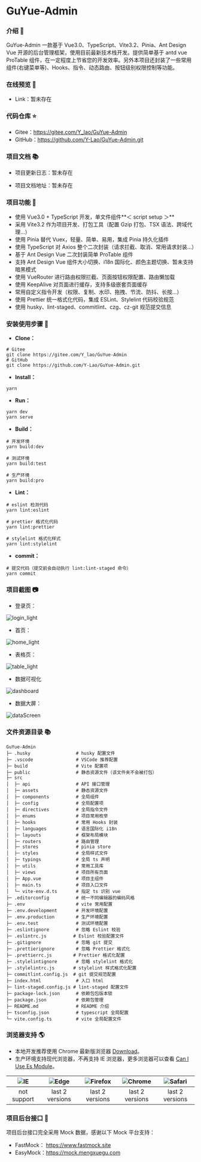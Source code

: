 # GuYue-Admin

### 介绍 📖

GuYue-Admin 一款基于 Vue3.0、TypeScript、Vite3.2、Pinia、Ant Design Vue 开源的后台管理框架，使用目前最新技术栈开发。提供简单基于 antd vue ProTable 组件，在一定程度上节省您的开发效率。另外本项目还封装了一些常用组件(右键菜单等)、Hooks、指令、动态路由、按钮级别权限控制等功能。

### 在线预览 👀

- Link：暂未存在

### 代码仓库 ⭐

- Gitee：https://gitee.com/Y_lao/GuYue-Admin
- GitHub：https://github.com/Y-Lao/GuYue-Admin.git

### 项目文档 📚

- 项目更新日志：暂未存在

- 项目文档地址：暂未存在

### 项目功能 🔨

- 使用 Vue3.0 + TypeScript 开发，单文件组件**＜ script setup ＞**
- 采用 Vite3.2 作为项目开发、打包工具（配置 Gzip 打包、TSX 语法、跨域代理…）
- 使用 Pinia 替代 Vuex，轻量、简单、易用，集成 Pinia 持久化插件
- 使用 TypeScript 对 Axios 整个二次封装（请求拦截、取消、常用请求封装…）
- 基于 Ant Design Vue 二次封装简单 ProTable 组件
- 支持 Ant Design Vue 组件大小切换、i18n 国际化、颜色主题切换、暂未支持暗黑模式
- 使用 VueRouter 进行路由权限拦截、页面按钮权限配置、路由懒加载
- 使用 KeepAlive 对页面进行缓存，支持多级嵌套页面缓存
- 常用自定义指令开发（权限、复制、水印、拖拽、节流、防抖、长按…）
- 使用 Prettier 统一格式化代码，集成 ESLint、Stylelint 代码校验规范
- 使用 husky、lint-staged、commitlint、czg、cz-git 规范提交信息

### 安装使用步骤 📔

- **Clone：**

```text
# Gitee
git clone https://gitee.com/Y_lao/GuYue-Admin
# GitHub
git clone https://github.com/Y-Lao/GuYue-Admin.git
```

- **Install：**

```text
yarn
```

- **Run：**

```text
yarn dev
yarn serve
```

- **Build：**

```text
# 开发环境
yarn build:dev

# 测试环境
yarn build:test

# 生产环境
yarn build:pro
```

- **Lint：**

```text
# eslint 检测代码
yarn lint:eslint

# prettier 格式化代码
yarn lint:prettier

# stylelint 格式化样式
yarn lint:stylelint
```

- **commit：**

```text
# 提交代码（提交前会自动执行 lint:lint-staged 命令）
yarn commit
```

### 项目截图 📷

- 登录页：

![login_light](https://i.imgtg.com/2023/06/06/O5xkjc.png)

- 首页：

![home_light](https://i.imgtg.com/2023/06/06/O5xno1.png)

- 表格页：

![table_light](https://i.imgtg.com/2023/06/06/O5xhsG.png)

- 数据可视化

![dashboard](https://i.imgtg.com/2023/06/06/O5xFgM.png)

- 数据大屏：

![dataScreen](https://i.imgtg.com/2023/01/16/QP8HF.png)

### 文件资源目录 📚

```text
GuYue-Admin
├─ .husky                 # husky 配置文件
├─ .vscode                # VSCode 推荐配置
├─ build                  # Vite 配置项
├─ public                 # 静态资源文件（该文件夹不会被打包）
├─ src
│  ├─ api                 # API 接口管理
│  ├─ assets              # 静态资源文件
│  ├─ components          # 全局组件
│  ├─ config              # 全局配置项
│  ├─ directives          # 全局指令文件
│  ├─ enums               # 项目常用枚举
│  ├─ hooks               # 常用 Hooks 封装
│  ├─ languages           # 语言国际化 i18n
│  ├─ layouts             # 框架布局模块
│  ├─ routers             # 路由管理
│  ├─ stores              # pinia store
│  ├─ styles              # 全局样式文件
│  ├─ typings             # 全局 ts 声明
│  ├─ utils               # 常用工具库
│  ├─ views               # 项目所有页面
│  ├─ App.vue             # 项目主组件
│  ├─ main.ts             # 项目入口文件
│  └─ vite-env.d.ts       # 指定 ts 识别 vue
├─ .editorconfig          # 统一不同编辑器的编码风格
├─ .env                   # vite 常用配置
├─ .env.development       # 开发环境配置
├─ .env.production        # 生产环境配置
├─ .env.test              # 测试环境配置
├─ .eslintignore          # 忽略 Eslint 校验
├─ .eslintrc.js          # Eslint 校验配置文件
├─ .gitignore             # 忽略 git 提交
├─ .prettierignore        # 忽略 Prettier 格式化
├─ .prettierrc.js        # Prettier 格式化配置
├─ .stylelintignore       # 忽略 stylelint 格式化
├─ .stylelintrc.js       # stylelint 样式格式化配置
├─ commitlint.config.js  # git 提交规范配置
├─ index.html             # 入口 html
├─ lint-staged.config.js # lint-staged 配置文件
├─ package-lock.json      # 依赖包包版本锁
├─ package.json           # 依赖包管理
├─ README.md              # README 介绍
├─ tsconfig.json          # typescript 全局配置
└─ vite.config.ts         # vite 全局配置文件
```

### 浏览器支持 🌎

- 本地开发推荐使用 Chrome 最新版浏览器 [Download](https://www.google.com/intl/zh-CN/chrome/)。
- 生产环境支持现代浏览器，不再支持 IE 浏览器，更多浏览器可以查看 [Can I Use Es Module](https://caniuse.com/?search=ESModule)。

| ![IE](https://i.imgtg.com/2023/04/11/8z7ot.png) | ![Edge](https://i.imgtg.com/2023/04/11/8zr3p.png) | ![Firefox](https://i.imgtg.com/2023/04/11/8zKiU.png) | ![Chrome](https://i.imgtg.com/2023/04/11/8zNrx.png) | ![Safari](https://i.imgtg.com/2023/04/11/8zeGj.png) |
| :---------------------------------------------: | :-----------------------------------------------: | :--------------------------------------------------: | :-------------------------------------------------: | :-------------------------------------------------: |
|                   not support                   |                  last 2 versions                  |                   last 2 versions                    |                   last 2 versions                   |                   last 2 versions                   |

### 项目后台接口 🧩

项目后台接口完全采用 Mock 数据，感谢以下 Mock 平台支持：

- FastMock： https://www.fastmock.site
- EasyMock：https://mock.mengxuegu.com
